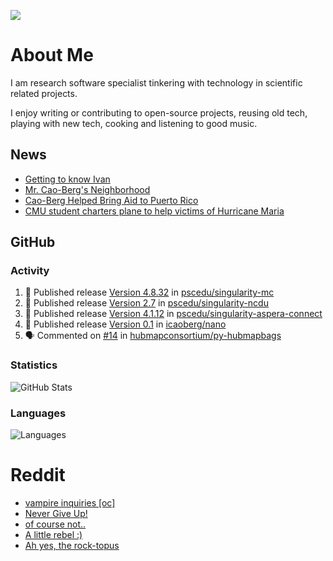 ![](https://komarev.com/ghpvc/?username=icaoberg)

# About Me
I am research software specialist tinkering with technology in scientific related projects.

I enjoy writing or contributing to open-source projects, reusing old tech, playing with new tech, cooking and listening to good music.

## News
* [Getting to know Ivan](https://www.psc.edu/ivan-inside-psc-spotlight-2/)
* [Mr. Cao-Berg's Neighborhood](https://www.cmu.edu/engage/about-us/news/alumni/profile-cao-berg.html)
* [Cao-Berg Helped Bring Aid to Puerto Rico](https://www.cmu.edu/piper/news/archives/2018/february/ivan-cao-berg.html)
* [CMU student charters plane to help victims of Hurricane Maria](http://thetartan.org/2017/10/30/news/puerto-rico-aid)

## GitHub
### Activity
<!--START_SECTION:activity-->
1. 🚀 Published release [Version 4.8.32](https://github.com/pscedu/singularity-mc/releases/tag/v4.8.32) in [pscedu/singularity-mc](https://github.com/pscedu/singularity-mc)
2. 🚀 Published release [Version 2.7](https://github.com/pscedu/singularity-ncdu/releases/tag/v2.7) in [pscedu/singularity-ncdu](https://github.com/pscedu/singularity-ncdu)
3. 🚀 Published release [Version 4.1.12](https://github.com/pscedu/singularity-aspera-connect/releases/tag/v4.1.12) in [pscedu/singularity-aspera-connect](https://github.com/pscedu/singularity-aspera-connect)
4. 🚀 Published release [Version 0.1](https://github.com/icaoberg/nano/releases/tag/v0.1) in [icaoberg/nano](https://github.com/icaoberg/nano)
5. 🗣 Commented on [#14](https://github.com/hubmapconsortium/py-hubmapbags/issues/14#issuecomment-2518242999) in [hubmapconsortium/py-hubmapbags](https://github.com/hubmapconsortium/py-hubmapbags)
<!--END_SECTION:activity-->

### Statistics
![GitHub Stats](https://github-readme-stats.vercel.app/api?username=icaoberg&count_private=true&show_icons=true)

### Languages
![Languages](https://github-readme-stats.vercel.app/api/top-langs/?username=icaoberg&show_icons=true&langs_count=10&hide=HTML,C,CSS,M)

# Reddit
<!-- BLOG-POST-LIST:START -->
- [vampire inquiries [oc]](https://www.reddit.com/r/u_icaoberg/comments/1705gy9/vampire_inquiries_oc/)
- [Never Give Up!](https://www.reddit.com/r/u_icaoberg/comments/13mcab5/never_give_up/)
- [of course not..](https://www.reddit.com/r/u_icaoberg/comments/13mc9h5/of_course_not/)
- [A little rebel :&rpar;](https://www.reddit.com/r/u_icaoberg/comments/13mc6yc/a_little_rebel/)
- [Ah yes, the rock-topus](https://www.reddit.com/r/u_icaoberg/comments/13mc4xk/ah_yes_the_rocktopus/)
<!-- BLOG-POST-LIST:END -->
